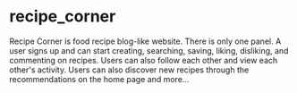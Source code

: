 # recipe_corner
Recipe Corner is food recipe blog-like website. There is only one panel. A user signs up and can start creating, searching, saving, liking, disliking, and commenting on recipes. Users can also follow each other and view each other's activity. Users can also discover new recipes through the recommendations on the home page and more...
